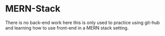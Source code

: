 # MERN-Stack

There is no back-end work here this is only used to practice using git-hub and
learning how to use front-end in a MERN stack setting.